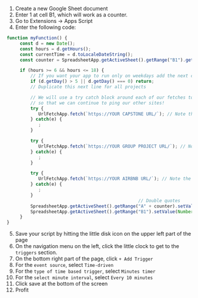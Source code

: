 1. Create a new Google Sheet document
2. Enter 1 at cell B1, which will work as a counter.
3. Go to Extensions -> Apps Script
4. Enter the following code:

```javascript
function myFunction() {
     const d = new Date();
     const hours = d.getHours();
     const currentTime = d.toLocaleDateString();
     const counter = SpreadsheetApp.getActiveSheet().getRange("B1").getValues();

     if (hours >= 6 && hours <= 18) {
         // If you want your app to run only on weekdays add the next conditional:
         if (d.getDay() > 5 || d.getDay() === 0) return;
         // Duplicate this next line for all projects

         // We will use a try catch block around each of our fetches to recover from a failure condition
         // so that we can continue to ping our other sites!
         try {
            UrlFetchApp.fetch(`https://YOUR CAPSTONE URL/`); // Note the backticks around the URL
         } catch(e) {
            ;
         }

         try {
            UrlFetchApp.fetch(`https://YOUR GROUP PROJECT URL/`); // Note the backticks around the URL
         } catch(e) {
            ;
         }

         try {
            UrlFetchApp.fetch(`https://YOUR AIRBNB URL/`); // Note the backticks around the URL
         } catch(e) {
            ;
         }
                                                  // Double quotes        // Backticks
         SpreadsheetApp.getActiveSheet().getRange("A" + counter).setValue(`Visited at ${currentTime} ${hours} h`);
         SpreadsheetApp.getActiveSheet().getRange("B1").setValue(Number(counter) + 1);
     }
}
```
5. Save your script by hitting the little disk icon on the upper left part of the page
6. On the navigation menu on the left, click the little clock to get to the `triggers` section.
7. On the bottom right part of the page, click `+ Add Trigger`
8. For the `event source`, select `Time-driven`
9. For the `type of time based trigger`, select `Minutes timer`
10. For the `select minute interval`, select `Every 10 minutes`
11. Click save at the bottom of the screen
12. Profit
